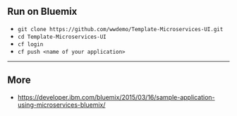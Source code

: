 ## Run on Bluemix

* `git clone https://github.com/wwdemo/Template-Microservices-UI.git`
* `cd Template-Microservices-UI`
* `cf login`
* `cf push <name of your application>`

---
## More

* https://developer.ibm.com/bluemix/2015/03/16/sample-application-using-microservices-bluemix/

